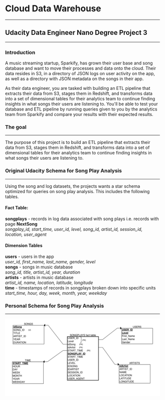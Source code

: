 #  Cloud Data Warehouse
***
## Udacity Data Engineer Nano Degree Project 3
***
### Introduction

A music streaming startup, Sparkify, has grown their user base and song database and want to move their processes and data onto the cloud. Their data resides in S3, in a directory of JSON logs on user activity on the app, as well as a directory with JSON metadata on the songs in their app.

As their data engineer, you are tasked with building an ETL pipeline that extracts their data from S3, stages them in Redshift, and transforms data into a set of dimensional tables for their analytics team to continue finding insights in what songs their users are listening to. You'll be able to test your database and ETL pipeline by running queries given to you by the analytics team from Sparkify and compare your results with their expected results.

### The goal
***
The purpose of this project is to build an ETL pipeline that extracts their data from S3, stages them in Redshift, and transforms data into a set of dimensional tables for their analytics team to continue finding insights in what songs their users are listening to.


### Original Udacity Schema for Song Play Analysis
***
Using the song and log datasets, the projects wants a star schema optimized for queries on song play analysis. This includes the following tables.

#### Fact Table:
**songplays** - records in log data associated with song plays i.e. records with page **NextSong**\
*songplay_id, start_time, user_id, level, song_id, artist_id, session_id, location, user_agent*

#### Dimension Tables
**users** - users in the app\
*user_id, first_name, last_name, gender, level*\
**songs** - songs in music database\
*song_id, title, artist_id, year, duration*\
**artists** - artists in music database\
*artist_id, name, location, latitude, longitude*\
**time** - timestamps of records in songplays broken down into specific units\
*start_time, hour, day, week, month, year, weekday*


### Personal Schema for Song Play Analysis
***

<img src="starschema.png" alt="drawing" width="600"/>
